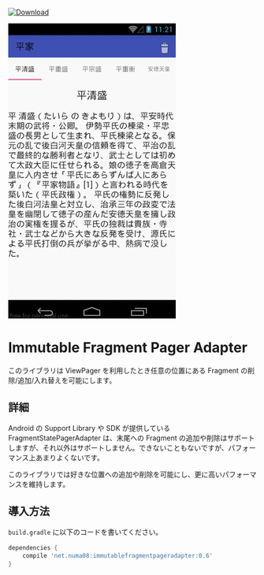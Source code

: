 [ ![Download](https://api.bintray.com/packages/numa08/maven/immutablefragmentpageradapter/images/download.svg) ](https://bintray.com/numa08/maven/immutablefragmentpageradapter/_latestVersion)

![](capture.gif)

# Immutable Fragment Pager Adapter

このライブラリは ViewPager を利用したとき任意の位置にある Fragment の削除/追加/入れ替えを可能にします。

## 詳細

Android の Support Library や SDK が提供している FragmentStatePagerAdapter は、末尾への Fragment の追加や削除はサポートしますが、それ以外はサポートしません。できないこともないですが、パフォーマンス上あまりよくないです。

このライブラリでは好きな位置への追加や削除を可能にし、更に高いパフォーマンスを維持します。

## 導入方法

`build.gradle` に以下のコードを書いてください。

```gradle
dependencies {
    compile 'net.numa08:immutablefragmentpageradapter:0.6'
}
```